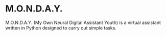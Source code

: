 # M.O.N.D.A.Y.
M.O.N.D.A.Y. (My Own Neural Digital Assistant Youth) is a virtual assistant written in Python designed to carry out simple tasks.
